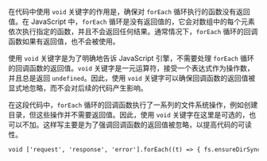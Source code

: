 在代码中使用 `void` 关键字的作用是，确保对 `forEach` 循环执行的函数没有返回值。在 JavaScript 中，`forEach` 循环是没有返回值的，它会对数组中的每个元素依次执行指定的函数，并且不会返回任何结果。通常情况下，`forEach` 循环的回调函数如果有返回值，也不会被使用。

使用 `void` 关键字是为了明确地告诉 JavaScript 引擎，不需要处理 `forEach` 循环的回调函数的返回值。`void` 关键字是一元运算符，接受一个表达式作为操作数，并且总是返回 `undefined`。因此，使用 `void` 关键字可以确保回调函数的返回值被显式地忽略，而不会对后续的代码产生影响。

在这段代码中，`forEach` 循环的回调函数执行了一系列的文件系统操作，例如创建目录，但这些操作并不需要返回值。因此，使用 `void` 关键字在这里是可选的，也可以不加。这样写主要是为了强调回调函数的返回值被忽略，以提高代码的可读性。

```handlebars
void ['request', 'response', 'error'].forEach((t) => { fs.ensureDirSync(join(__dirname, LOG_DIR_NAME, t)); });
```
